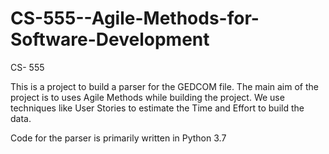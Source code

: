 # CS-555--Agile-Methods-for-Software-Development
CS- 555

This is a project to build a parser for the GEDCOM file. 
The main aim of the project is to uses Agile Methods while building the project.
We use techniques like User Stories to estimate the Time and Effort to build the data. 

Code for the parser is primarily written in Python 3.7
